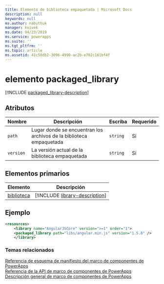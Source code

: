 ```yaml
---
title: Elemento de biblioteca empaquetada | Microsoft Docs
description: null
keywords: null
ms.author: nabuthuk
manager: kvivek
ms.date: 04/23/2019
ms.service: powerapps
ms.suite: ''
ms.tgt_pltfrm: ''
ms.topic: article
ms.assetid: 41c50db2-3096-4990-ac2b-e702c161bf4f
---
```


# <a name="packagedlibrary-element"></a>elemento packaged_library

[!INCLUDE [packaged_library-description](includes/packaged_library-description.md)]

## <a name="attributes"></a>Atributos

|Nombre|Descripción|Escriba|Requerido|
|--|--|--|--|
|`path`|Lugar donde se encuentran los archivos de la biblioteca empaquetada|`string`|Sí|
|`version`|La versión actual de la biblioteca empaquetada|`string`|Sí|

## <a name="parent-elements"></a>Elementos primarios

|Elemento|Descripción|
|--|--|
|[biblioteca](library.md)|[!INCLUDE [library-description](includes/library-description.md)]|

## <a name="example"></a>Ejemplo

```xml
<resources>
    <library name="AngularJSCore" version=">=1" order="1">
    <packaged_library path="libs/angular.min.js" version="1.5.8" />
    </library>
```

### <a name="related-topics"></a>Temas relacionados

[Referencia de esquema de manifiesto del marco de componentes de PowerApps](index.md)<br/>
[Referencia de la API de marco de componentes de PowerApps](../reference/index.md)<br/>
[Descripción general de marco de componentes de PowerApps](../overview.md)
